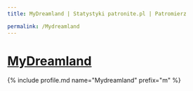 ```yaml
---
title: MyDreamland | Statystyki patronite.pl | Patromierz

permalink: /Mydreamland
---
```


# [MyDreamland](https://patronite.pl/Mydreamland)

{% include profile.md name="Mydreamland" prefix="m" %}
